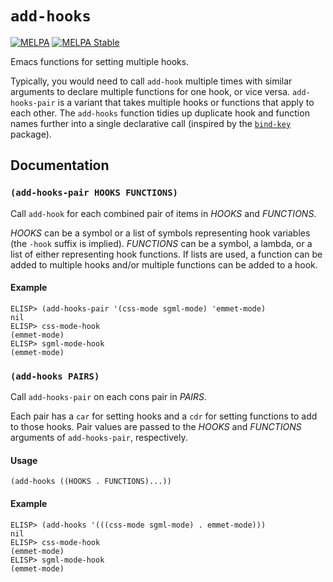 # `add-hooks`
[![MELPA](https://melpa.org/packages/add-hooks-badge.svg)](https://melpa.org/#/add-hooks)
[![MELPA Stable](https://stable.melpa.org/packages/add-hooks-badge.svg)](https://stable.melpa.org/#/add-hooks)

Emacs functions for setting multiple hooks.

Typically, you would need to call `add-hook` multiple times with
similar arguments to declare multiple functions for one hook, or
vice versa.  `add-hooks-pair` is a variant that takes multiple
hooks or functions that apply to each other.  The `add-hooks`
function tidies up duplicate hook and function names further into a
single declarative call (inspired by the
[`bind-key`](https://github.com/jwiegley/use-package/blob/master/bind-key.el)
 package).

## Documentation

### `(add-hooks-pair HOOKS FUNCTIONS)`
Call `add-hook` for each combined pair of items in *HOOKS* and *FUNCTIONS*.

*HOOKS* can be a symbol or a list of symbols representing hook
variables (the `-hook` suffix is implied).  *FUNCTIONS* can be a
symbol, a lambda, or a list of either representing hook
functions.  If lists are used, a function can be added to
multiple hooks and/or multiple functions can be added to a hook.

#### Example
```emacs
ELISP> (add-hooks-pair '(css-mode sgml-mode) 'emmet-mode)
nil
ELISP> css-mode-hook
(emmet-mode)
ELISP> sgml-mode-hook
(emmet-mode)
```

### `(add-hooks PAIRS)`
Call `add-hooks-pair` on each cons pair in *PAIRS*.

Each pair has a `car` for setting hooks and a `cdr` for setting
functions to add to those hooks.  Pair values are passed to the
*HOOKS* and *FUNCTIONS* arguments of `add-hooks-pair`, respectively.

#### Usage
```emacs
(add-hooks ((HOOKS . FUNCTIONS)...))
```

#### Example
```emacs
ELISP> (add-hooks '(((css-mode sgml-mode) . emmet-mode)))
nil
ELISP> css-mode-hook
(emmet-mode)
ELISP> sgml-mode-hook
(emmet-mode)
```
